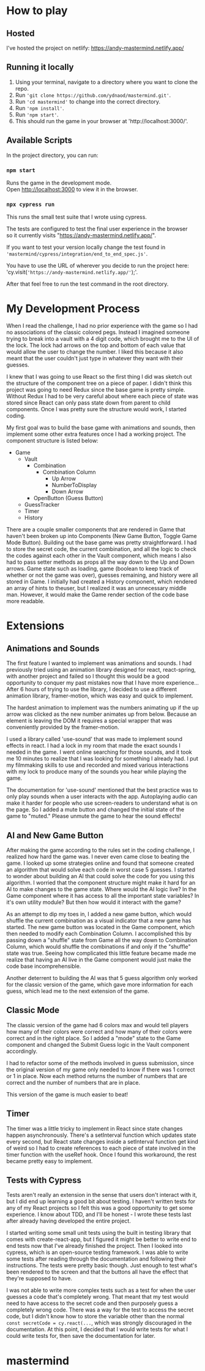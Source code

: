 # How to play

## Hosted
I've hosted the project on netlify: https://andy-mastermind.netlify.app/ 

## Running it locally

1. Using your terminal, navigate to a directory where you want to clone the repo.
2. Run `'git clone https://github.com/ydnaod/mastermind.git'`.
3. Run `'cd mastermind'` to change into the correct directory.
3. Run `'npm install'`.
4. Run `'npm start'`.
5. This should run the game in your browser at 'http://localhost:3000/'.

## Available Scripts

In the project directory, you can run:

### `npm start`

Runs the game in the development mode.\
Open [http://localhost:3000](http://localhost:3000) to view it in the browser.

### `npx cypress run`

This runs the small test suite that I wrote using cypress.

The tests are configured to test the final user experience in the browser\
so it currently visits "https://andy-mastermind.netlify.app/".

If you want to test your version locally change the test found in\
`'mastermind/cypress/integration/end_to_end_spec.js'`.

You have to use the URL of wherever you decide to run the project here:\
'cy.visit(`'https://andy-mastermind.netlify.app/'`);'.

After that feel free to run the test command in the root directory.

# My Development Process

When I read the challenge, I had no prior experience with the game so I had no associations of the classic colored pegs.
Instead I imagined someone trying to break into a vault with a 4 digit code, which brought me to the UI of the lock. The lock had
arrows on the top and bottom of each value that would allow the user to change the number. I liked this because it also meant that
the user couldn't just type in whatever they want with their guesses.

I knew that I was going to use React so the first thing I did was sketch out the structure of the component tree on a piece of paper. I didn't think this project was going to need Redux since the base game is pretty simple. Without Redux I had to be very careful about where each piece of state was stored since React can only pass state down from parent to child components. Once I was pretty sure the structure would work, I started coding.

My first goal was to build the base game with animations and sounds, then implement some other extra features once I had a working project. The component structure is listed below:

- Game
    - Vault
        - Combination
            - Combination Column
                - Up Arrow
                - NumberToDisplay
                - Down Arrow
        - OpenButton (Guess Button)
    - GuessTracker
    - Timer
    - History

There are a couple smaller components that are rendered in Game that haven't been broken up into Components (New Game Button, Toggle Game Mode Button). Building out the base game was pretty straightforward. I had to store the secret code, the current combination, and all the logic to check the codes against each other in the Vault component, which means I also had to pass setter methods as props all the way down to the Up and Down arrows. Game state such as loading, game (boolean to keep track of whether or not the game was over), guesses remaining, and history were all stored in Game. I initially had created a History component, which rendered an array of hints to theuser, but I realized it was an unnecessary middle man. However, it would make the Game render section of the code base more readable.

# Extensions

## Animations and Sounds

The first feature I wanted to implement was animations and sounds. I had previously tried using an animation library designed for react, react-spring, with another project and failed so I thought this would be a good opportunity to conquer my past mistakes now that I have more experience... After 6 hours of trying to use the library, I decided to use a different animation library, framer-motion, which was easy and quick to implement. 

The hardest animation to implement was the numbers animating up if the up arrow was clicked as the new number animates up from below. Because an element is leaving the DOM it requires a special wrapper that was conveniently provided by the framer-motion.

I used a library called 'use-sound' that was made to implement sound effects in react. I had a lock in my room that made the exact sounds I needed in the game. I went online searching for those sounds, and it took me 10 minutes to realize that I was looking for something I already had. I put my filmmaking skills to use and recorded and mixed various interactions with my lock to produce many of the sounds you hear while playing the game.

The documentation for 'use-sound' mentioned that the best practice was to only play sounds when a user interacts with the app. Autoplaying audio can make it harder for people who use screen-readers to understand what is on the page. So I added a mute button and changed the initial state of the game to "muted." Please unmute the game to hear the sound effects!

## AI and New Game Button

After making the game according to the rules set in the coding challenge, I realized how hard the game was. I never even came close to beating the game. I looked up some strategies online and found that someone created an algorithm that would solve each code in worst case 5 guesses. I started to wonder about building an AI that could solve the code for you using this algorithm. I worried that the component structure might make it hard for an AI to make changes to the game state. Where would the AI logic live? In the Game component where it has access to all the important state variables? In it's own utility module? But then how would it interact with the game?

As an attempt to dip my toes in, I added a new game button, which would shuffle the current combination as a visual indicator that a new game has started. The new game button was located in the Game component, which then needed to modify each Combination Column. I accomplished this by passing down a "shuffle" state from Game all the way down to Combination Column, which would shuffle the combinations if and only if the "shuffle" state was true. Seeing how complicated this little feature became made me realize that having an AI live in the Game component would just make the code base incomprehensible. 

Another deterrent to building the AI was that 5 guess algorithm only worked for the classic version of the game, which gave more information for each guess, which lead me to the next extension of the game.

## Classic Mode

The classic version of the game had 6 colors max and would tell players how many of their colors were correct and how many of their colors were correct and in the right place. So I added a "mode" state to the Game component and changed the Submit Guess logic in the Vault component accordingly. 

I had to refactor some of the methods involved in guess submission, since the original version of my game only needed to know if there was 1 correct or 1 in place. Now each method returns the number of numbers that are correct and the number of numbers that are in place. 

This version of the game is much easier to beat!

## Timer

The timer was a little tricky to implement in React since state changes happen asynchronously. There's a setInterval function which updates state every second, but React state changes inside a setInterval function get kind of weird so I had to create references to each piece of state involved in the timer function with the useRef hook. Once I found this workaround, the rest became pretty easy to implement. 

## Tests with Cypress

Tests aren't really an extension in the sense that users don't interact with it, but I did end up learning a good bit about testing. I haven't written tests for any of my React projects so I felt this was a good opportunity to get some experience. I know about TDD, and I'll be honest - I wrote these tests last after already having developed the entire project. 

I started writing some small unit tests using the built in testing library that comes with create-react-app, but I figured it might be better to write end to end tests now that I've already finished the project. Then I looked into cypress, which is an open-source testing framework. I was able to write some tests after reading through the documentation and following their instructions. The tests were pretty basic though. Just enough to test what's been rendered to the screen and that the buttons all have the effect that they're supposed to have. 

I was not able to write more complex tests such as a test for when the user guesses a code that's completely wrong. That meant that my test would need to have access to the secret code and then purposely guess a completely wrong code. There was a way for the test to access the secret code, but I didn't know how to store the variable other than the normal `const secretCode = cy.react(...`, which was strongly discouraged in the documentation. At this point, I decided that I would write tests for what I could write tests for, then save the documentation for later.

# mastermind
